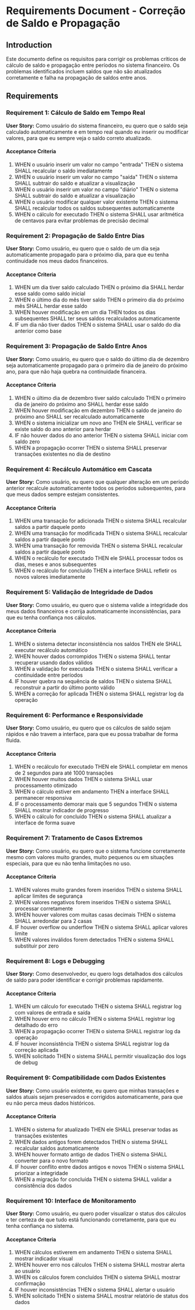# Requirements Document - Correção de Saldo e Propagação

## Introduction

Este documento define os requisitos para corrigir os problemas críticos de cálculo de saldo e propagação entre períodos no sistema financeiro. Os problemas identificados incluem saldos que não são atualizados corretamente e falha na propagação de saldos entre anos.

## Requirements

### Requirement 1: Cálculo de Saldo em Tempo Real

**User Story:** Como usuário do sistema financeiro, eu quero que o saldo seja calculado automaticamente e em tempo real quando eu inserir ou modificar valores, para que eu sempre veja o saldo correto atualizado.

#### Acceptance Criteria

1. WHEN o usuário inserir um valor no campo "entrada" THEN o sistema SHALL recalcular o saldo imediatamente
2. WHEN o usuário inserir um valor no campo "saída" THEN o sistema SHALL subtrair do saldo e atualizar a visualização
3. WHEN o usuário inserir um valor no campo "diário" THEN o sistema SHALL subtrair do saldo e atualizar a visualização
4. WHEN o usuário modificar qualquer valor existente THEN o sistema SHALL recalcular todos os saldos subsequentes automaticamente
5. WHEN o cálculo for executado THEN o sistema SHALL usar aritmética de centavos para evitar problemas de precisão decimal

### Requirement 2: Propagação de Saldo Entre Dias

**User Story:** Como usuário, eu quero que o saldo de um dia seja automaticamente propagado para o próximo dia, para que eu tenha continuidade nos meus dados financeiros.

#### Acceptance Criteria

1. WHEN um dia tiver saldo calculado THEN o próximo dia SHALL herdar esse saldo como saldo inicial
2. WHEN o último dia do mês tiver saldo THEN o primeiro dia do próximo mês SHALL herdar esse saldo
3. WHEN houver modificação em um dia THEN todos os dias subsequentes SHALL ter seus saldos recalculados automaticamente
4. IF um dia não tiver dados THEN o sistema SHALL usar o saldo do dia anterior como base

### Requirement 3: Propagação de Saldo Entre Anos

**User Story:** Como usuário, eu quero que o saldo do último dia de dezembro seja automaticamente propagado para o primeiro dia de janeiro do próximo ano, para que não haja quebra na continuidade financeira.

#### Acceptance Criteria

1. WHEN o último dia de dezembro tiver saldo calculado THEN o primeiro dia de janeiro do próximo ano SHALL herdar esse saldo
2. WHEN houver modificação em dezembro THEN o saldo de janeiro do próximo ano SHALL ser recalculado automaticamente
3. WHEN o sistema inicializar um novo ano THEN ele SHALL verificar se existe saldo do ano anterior para herdar
4. IF não houver dados do ano anterior THEN o sistema SHALL iniciar com saldo zero
5. WHEN a propagação ocorrer THEN o sistema SHALL preservar transações existentes no dia de destino

### Requirement 4: Recálculo Automático em Cascata

**User Story:** Como usuário, eu quero que qualquer alteração em um período anterior recalcule automaticamente todos os períodos subsequentes, para que meus dados sempre estejam consistentes.

#### Acceptance Criteria

1. WHEN uma transação for adicionada THEN o sistema SHALL recalcular saldos a partir daquele ponto
2. WHEN uma transação for modificada THEN o sistema SHALL recalcular saldos a partir daquele ponto
3. WHEN uma transação for removida THEN o sistema SHALL recalcular saldos a partir daquele ponto
4. WHEN o recálculo for executado THEN ele SHALL processar todos os dias, meses e anos subsequentes
5. WHEN o recálculo for concluído THEN a interface SHALL refletir os novos valores imediatamente

### Requirement 5: Validação de Integridade de Dados

**User Story:** Como usuário, eu quero que o sistema valide a integridade dos meus dados financeiros e corrija automaticamente inconsistências, para que eu tenha confiança nos cálculos.

#### Acceptance Criteria

1. WHEN o sistema detectar inconsistência nos saldos THEN ele SHALL executar recálculo automático
2. WHEN houver dados corrompidos THEN o sistema SHALL tentar recuperar usando dados válidos
3. WHEN a validação for executada THEN o sistema SHALL verificar a continuidade entre períodos
4. IF houver quebra na sequência de saldos THEN o sistema SHALL reconstruir a partir do último ponto válido
5. WHEN a correção for aplicada THEN o sistema SHALL registrar log da operação

### Requirement 6: Performance e Responsividade

**User Story:** Como usuário, eu quero que os cálculos de saldo sejam rápidos e não travem a interface, para que eu possa trabalhar de forma fluida.

#### Acceptance Criteria

1. WHEN o recálculo for executado THEN ele SHALL completar em menos de 2 segundos para até 1000 transações
2. WHEN houver muitos dados THEN o sistema SHALL usar processamento otimizado
3. WHEN o cálculo estiver em andamento THEN a interface SHALL permanecer responsiva
4. IF o processamento demorar mais que 5 segundos THEN o sistema SHALL mostrar indicador de progresso
5. WHEN o cálculo for concluído THEN o sistema SHALL atualizar a interface de forma suave

### Requirement 7: Tratamento de Casos Extremos

**User Story:** Como usuário, eu quero que o sistema funcione corretamente mesmo com valores muito grandes, muito pequenos ou em situações especiais, para que eu não tenha limitações no uso.

#### Acceptance Criteria

1. WHEN valores muito grandes forem inseridos THEN o sistema SHALL aplicar limites de segurança
2. WHEN valores negativos forem inseridos THEN o sistema SHALL processar corretamente
3. WHEN houver valores com muitas casas decimais THEN o sistema SHALL arredondar para 2 casas
4. IF houver overflow ou underflow THEN o sistema SHALL aplicar valores limite
5. WHEN valores inválidos forem detectados THEN o sistema SHALL substituir por zero

### Requirement 8: Logs e Debugging

**User Story:** Como desenvolvedor, eu quero logs detalhados dos cálculos de saldo para poder identificar e corrigir problemas rapidamente.

#### Acceptance Criteria

1. WHEN um cálculo for executado THEN o sistema SHALL registrar log com valores de entrada e saída
2. WHEN houver erro no cálculo THEN o sistema SHALL registrar log detalhado do erro
3. WHEN a propagação ocorrer THEN o sistema SHALL registrar log da operação
4. IF houver inconsistência THEN o sistema SHALL registrar log da correção aplicada
5. WHEN solicitado THEN o sistema SHALL permitir visualização dos logs de debug

### Requirement 9: Compatibilidade com Dados Existentes

**User Story:** Como usuário existente, eu quero que minhas transações e saldos atuais sejam preservados e corrigidos automaticamente, para que eu não perca meus dados históricos.

#### Acceptance Criteria

1. WHEN o sistema for atualizado THEN ele SHALL preservar todas as transações existentes
2. WHEN dados antigos forem detectados THEN o sistema SHALL recalcular saldos automaticamente
3. WHEN houver formato antigo de dados THEN o sistema SHALL converter para o novo formato
4. IF houver conflito entre dados antigos e novos THEN o sistema SHALL priorizar a integridade
5. WHEN a migração for concluída THEN o sistema SHALL validar a consistência dos dados

### Requirement 10: Interface de Monitoramento

**User Story:** Como usuário, eu quero poder visualizar o status dos cálculos e ter certeza de que tudo está funcionando corretamente, para que eu tenha confiança no sistema.

#### Acceptance Criteria

1. WHEN cálculos estiverem em andamento THEN o sistema SHALL mostrar indicador visual
2. WHEN houver erro nos cálculos THEN o sistema SHALL mostrar alerta ao usuário
3. WHEN os cálculos forem concluídos THEN o sistema SHALL mostrar confirmação
4. IF houver inconsistências THEN o sistema SHALL alertar o usuário
5. WHEN solicitado THEN o sistema SHALL mostrar relatório de status dos dados